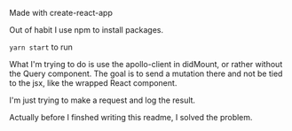 Made with create-react-app

Out of habit I use npm to install packages.

```yarn start``` to run

What I'm trying to do is use the apollo-client in didMount, or rather without the Query component. The goal is to send a mutation there and not be tied to the jsx, like the wrapped React component.

I'm just trying to make a request and log the result. 

Actually before I finshed writing this readme, I solved the problem. 